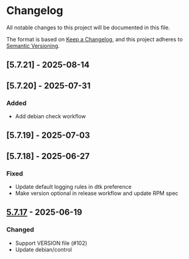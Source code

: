 # Changelog

All notable changes to this project will be documented in this file.

The format is based on [Keep a Changelog](https://keepachangelog.com/en/1.0.0/),
and this project adheres to [Semantic Versioning](https://semver.org/spec/v2.0.0.html).

## [5.7.21] - 2025-08-14

## [5.7.20] - 2025-07-31

### Added

- Add debian check workflow

## [5.7.19] - 2025-07-03

## [5.7.18] - 2025-06-27

### Fixed

- Update default logging rules in dtk preference
- Make version optional in release workflow and update RPM spec

## [5.7.17] - 2025-06-19

### Changed

- Support VERSION file (#102)
- Update debian/control

[5.7.17]: https://github.com/linuxdeepin/dtkcommon/compare/5.7.16..5.7.17

<!-- generated by git-cliff -->
